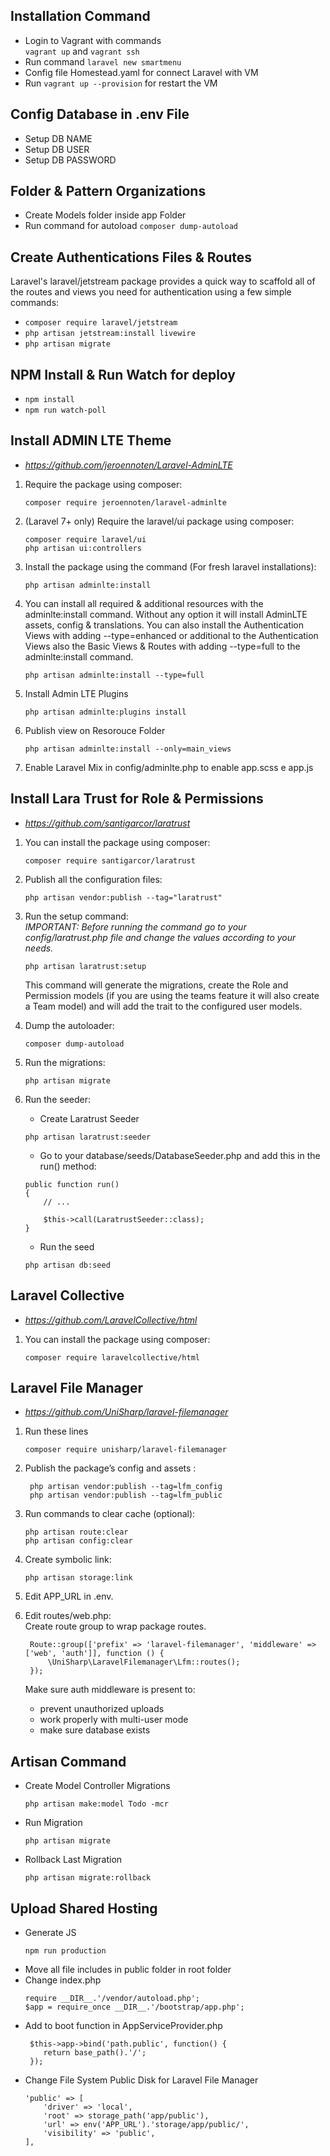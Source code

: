 ## Installation Command
- Login to Vagrant with commands <br>
`vagrant up` and `vagrant ssh` <br>
- Run command 
`laravel new smartmenu`
- Config file Homestead.yaml for connect Laravel with VM
- Run `vagrant up --provision` for restart the VM

## Config Database in .env File
- Setup DB NAME
- Setup DB USER
- Setup DB PASSWORD

## Folder & Pattern Organizations
- Create Models folder inside app Folder
- Run command for autoload `composer dump-autoload`

## Create Authentications Files & Routes
Laravel's laravel/jetstream package provides a quick way to scaffold all of the routes and views you need for authentication using a few simple commands:
- `composer require laravel/jetstream`
- `php artisan jetstream:install livewire`
- `php artisan migrate`

## NPM Install & Run Watch for deploy
- `npm install`
- `npm run watch-poll`

## Install ADMIN LTE Theme
- *https://github.com/jeroennoten/Laravel-AdminLTE*
1. Require the package using composer:
    ```
    composer require jeroennoten/laravel-adminlte
    ```
2. (Laravel 7+ only) Require the laravel/ui package using composer:
    ```
    composer require laravel/ui
    php artisan ui:controllers
    ```
3. Install the package using the command (For fresh laravel installations):
    ```
    php artisan adminlte:install
    ```
4. You can install all required & additional resources with the adminlte:install command.
   Without any option it will install AdminLTE assets, config & translations. You can also install the Authentication 
   Views with adding --type=enhanced or additional to the Authentication Views also the Basic Views & Routes with adding 
   --type=full to the adminlte:install command.
    ```
    php artisan adminlte:install --type=full
    ```
   
5. Install Admin LTE Plugins
    ```
    php artisan adminlte:plugins install
    ```
   
6. Publish view on Resorouce Folder
    ```
    php artisan adminlte:install --only=main_views
    ```
   
7. Enable Laravel Mix in config/adminlte.php to enable app.scss e app.js

  
## Install Lara Trust for Role & Permissions
- *https://github.com/santigarcor/laratrust*
1. You can install the package using composer:
    ```
    composer require santigarcor/laratrust
    ```
2. Publish all the configuration files:
    ```
    php artisan vendor:publish --tag="laratrust"
   ```
3. Run the setup command:<br>
   *IMPORTANT:   Before running the command go to your config/laratrust.php file and change the values according to your needs.*
   ```
   php artisan laratrust:setup
   ```
   This command will generate the migrations, create the Role and Permission models (if you are using the teams feature it will also create a Team model) and will add the trait to the configured user models.
 4. Dump the autoloader:
    ```
    composer dump-autoload
    ```
 5. Run the migrations:
    ```
    php artisan migrate
    ```
 6. Run the seeder:<br>
    - Create Laratrust Seeder
    ```
    php artisan laratrust:seeder
    ```
    - Go to your database/seeds/DatabaseSeeder.php and add this in the run() method:
    ```
    public function run()
    {
        // ...
    
        $this->call(LaratrustSeeder::class);
    }
    ```  
    - Run the seed
     
    ```
    php artisan db:seed
    ```
## Laravel Collective
- *https://github.com/LaravelCollective/html*
1. You can install the package using composer:
    ```
    composer require laravelcollective/html
    ```
## Laravel File Manager
- *https://github.com/UniSharp/laravel-filemanager*
1. Run these lines
    ```
    composer require unisharp/laravel-filemanager
    ```

2. Publish the package’s config and assets :
    ```
     php artisan vendor:publish --tag=lfm_config
     php artisan vendor:publish --tag=lfm_public
    ```

3. Run commands to clear cache (optional):
    ```
    php artisan route:clear
    php artisan config:clear
    ```
4. Create symbolic link:
    ```
    php artisan storage:link
    ```
5. Edit APP_URL in .env.
 
6. Edit routes/web.php: <br>
Create route group to wrap package routes.
     ```
      Route::group(['prefix' => 'laravel-filemanager', 'middleware' => ['web', 'auth']], function () {
          \UniSharp\LaravelFilemanager\Lfm::routes();
      });
    ```
    Make sure auth middleware is present to:<br>
    - prevent unauthorized uploads
    - work properly with multi-user mode
    - make sure database exists

## Artisan Command
- Create Model Controller Migrations
    ```
    php artisan make:model Todo -mcr
    ```
- Run Migration
    ```
    php artisan migrate
    ```
- Rollback Last Migration
    ```
    php artisan migrate:rollback
    ```

## Upload Shared Hosting
- Generate JS
   ```
  npm run production
   ```
- Move all file includes in public folder in root folder
- Change index.php
    ```
    require __DIR__.'/vendor/autoload.php';
    $app = require_once __DIR__.'/bootstrap/app.php';
    ```
- Add to boot function in AppServiceProvider.php
    ```
     $this->app->bind('path.public', function() {
        return base_path().'/';
     });
    ```
- Change File System Public Disk for Laravel File Manager
    ```
    'public' => [
        'driver' => 'local',
        'root' => storage_path('app/public'),
        'url' => env('APP_URL').'storage/app/public/',
        'visibility' => 'public',
    ],
    ```
